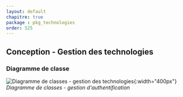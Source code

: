 ```yaml
---
layout: default
chapitre: true
package : pkg_technologies
order: 525
---
```


## Conception - Gestion des technologies

### Diagramme de classe

![Diagramme de classes - gestion des technologies ](/prototype/diagrammes/pkg_technologies/classes_gestion_technologie.svg){:width="400px"}
*Diagramme de classes - gestion d'authentification*

